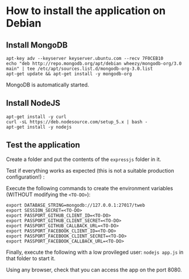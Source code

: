 # How to install the application on Debian

## Install MongoDB

	apt-key adv --keyserver keyserver.ubuntu.com --recv 7F0CEB10
	echo "deb http://repo.mongodb.org/apt/debian wheezy/mongodb-org/3.0 main" | tee /etc/apt/sources.list.d/mongodb-org-3.0.list
	apt-get update && apt-get install -y mongodb-org

MongoDB is automatically started.

## Install NodeJS

	apt-get install -y curl
	curl -sL https://deb.nodesource.com/setup_5.x | bash -
	apt-get install -y nodejs

## Test the application

Create a folder and put the contents of the `expressjs` folder in it.

Test if everything works as expected (this is not a suitable production configuration!) :

Execute the following commands to create the environment variables (WITHOUT modifying the `<TO-DO>`):

	export DATABASE_STRING=mongodb://127.0.0.1:27017/tweb
	export SESSION_SECRET=<TO-DO>
	export PASSPORT_GITHUB_CLIENT_ID=<TO-DO>
	export PASSPORT_GITHUB_CLIENT_SECRET=<TO-DO>
	export PASSPORT_GITHUB_CALLBACK_URL=<TO-DO>
	export PASSPORT_FACEBOOK_CLIENT_ID=<TO-DO>
	export PASSPORT_FACEBOOK_CLIENT_SECRET=<TO-DO>
	export PASSPORT_FACEBOOK_CALLBACK_URL=<TO-DO>

Finally, execute the following with a low provileged user: `nodejs app.js` in that folder to start it.

Using any browser, check that you can access the app on the port 8080.
